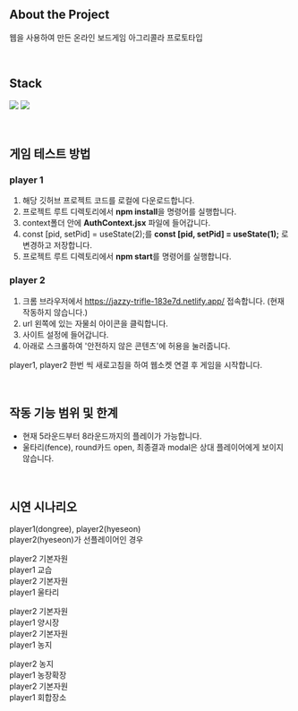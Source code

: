 ## About the Project

웹을 사용하여 만든 온라인 보드게임 아그리콜라 프로토타입

<br/>

## Stack

<img src="https://img.shields.io/badge/react-61DAFB?style=for-the-badge&logo=react&logoColor=black"> <img src="https://img.shields.io/badge/tailwind-FFFFFF?style=for-the-badge&logo=tailwindcss&logoColor=#38BDF8">

<br/>

## 게임 테스트 방법

### player 1

1. 해당 깃허브 프로젝트 코드를 로컬에 다운로드합니다.
2. 프로젝트 루트 디렉토리에서 **npm install**을 명령어를 실행합니다.
3. context폴더 안에 **AuthContext.jsx** 파일에 들어갑니다.
4. const [pid, setPid] = useState(2);를 **const [pid, setPid] = useState(1);** 로 변경하고 저장합니다.
5. 프로젝트 루트 디렉토리에서 **npm start**를 명령어를 실행합니다.

### player 2

1. 크롬 브라우저에서 https://jazzy-trifle-183e7d.netlify.app/ 접속합니다. (현재 작동하지 않습니다.)
2. url 왼쪽에 있는 자물쇠 아이콘을 클릭합니다.
3. 사이트 설정에 들어갑니다.
4. 아래로 스크롤하여 '안전하지 않은 콘텐츠'에 허용을 눌러줍니다.

player1, player2 한번 씩 새로고침을 하여 웹소켓 연결 후 게임을 시작합니다.

<br/>

## 작동 기능 범위 및 한계

- 현재 5라운드부터 8라운드까지의 플레이가 가능합니다.
- 울타리(fence), round카드 open, 최종결과 modal은 상대 플레이어에게 보이지 않습니다.

<br/>

## 시연 시나리오

player1(dongree), player2(hyeseon)  
player2(hyeseon)가 선플레이어인 경우

player2 기본자원  
player1 교습  
player2 기본자원  
player1 울타리

player2 기본자원  
player1 양시장  
player2 기본자원  
player1 농지

player2 농지  
player1 농장확장  
player2 기본자원  
player1 회합장소

